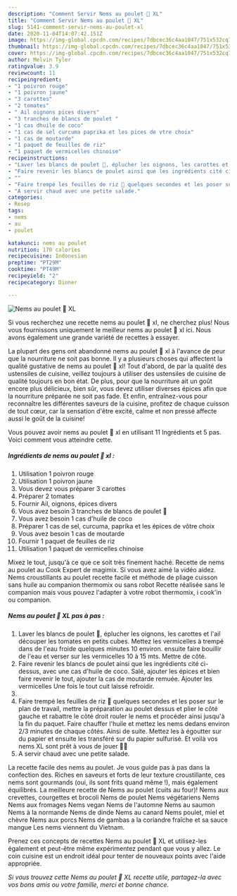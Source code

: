 ```yaml
---
description: "Comment Servir Nems au poulet 🐔 XL"
title: "Comment Servir Nems au poulet 🐔 XL"
slug: 5141-comment-servir-nems-au-poulet-xl
date: 2020-11-04T14:07:42.151Z
image: https://img-global.cpcdn.com/recipes/7dbcec36c4aa1047/751x532cq70/nems-au-poulet-🐔-xl-photo-principale-de-la-recette.jpg
thumbnail: https://img-global.cpcdn.com/recipes/7dbcec36c4aa1047/751x532cq70/nems-au-poulet-🐔-xl-photo-principale-de-la-recette.jpg
cover: https://img-global.cpcdn.com/recipes/7dbcec36c4aa1047/751x532cq70/nems-au-poulet-🐔-xl-photo-principale-de-la-recette.jpg
author: Melvin Tyler
ratingvalue: 3.9
reviewcount: 11
recipeingredient:
- "1 poivron rouge"
- "1 poivron jaune"
- "3 carottes"
- "2 tomates"
- " Ail oignons pices divers"
- "3 tranches de blancs de poulet "
- "1 cas dhuile de coco"
- "1 cas de sel curcuma paprika et les pices de vtre choix"
- "1 cas de moutarde"
- "1 paquet de feuilles de riz"
- "1 paquet de vermicelles chinoise"
recipeinstructions:
- "Laver les blancs de poulet 🐔, éplucher les oignons, les carottes et l&#39;ail découper les tomates en petits cubes. Mettez les vermicelles à trempé dans de l&#39;eau froide quelques minutes 10 environ. ensuite faire bouillir de l&#39;eau et verser sur les vermicelles 10 à 15 mts. Mettre de côté."
- "Faire revenir les blancs de poulet ainsi que les ingrédients cité ci-dessus, avec une cas d&#39;huile de coco. Salé, ajouter les épices et bien faire revenir le tout, ajouter la cas de moutarde remuée. Ajouter les vermicelles Une fois le tout cuit laissé refroidir."
- ""
- "Faire trempé les feuilles de riz 🍚 quelques secondes et les poser sur le plan de travail, mettre la préparation au poulet dessus et plier le côté gauche et rabattre le côté droit rouler le nems et procéder ainsi jusqu&#39;à la fin du paquet. Faire chauffer l&#39;huile et mettez les nems dedans environ 2/3 minutes de chaque côtés. Ainsi de suite. Mettez les à égoutter sur du papier et ensuite les transféré sur du papier sulfurisé. Et voilà vos nems XL sont prêt à vous de jouer 👌🏾"
- "A servir chaud avec une petite salade."
categories:
- Resep
tags:
- nems
- au
- poulet

katakunci: nems au poulet 
nutrition: 170 calories
recipecuisine: Indonesian
preptime: "PT29M"
cooktime: "PT49M"
recipeyield: "2"
recipecategory: Dinner

---
```



![Nems au poulet 🐔 XL](https://img-global.cpcdn.com/recipes/7dbcec36c4aa1047/751x532cq70/nems-au-poulet-🐔-xl-photo-principale-de-la-recette.jpg)

Si vous recherchez une recette nems au poulet 🐔 xl, ne cherchez plus! Nous vous fournissons uniquement le meilleur nems au poulet 🐔 xl ici. Nous avons également une grande variété de recettes à essayer.

La plupart des gens ont abandonné nems au poulet 🐔 xl à l'avance de peur que la nourriture ne soit pas bonne. Il y a plusieurs choses qui affectent la qualité gustative de nems au poulet 🐔 xl! Tout d'abord, de par la qualité des ustensiles de cuisine, veillez toujours à utiliser des ustensiles de cuisine de qualité toujours en bon état. De plus, pour que la nourriture ait un goût encore plus délicieux, bien sûr, vous devez utiliser diverses épices afin que la nourriture préparée ne soit pas fade. Et enfin, entraînez-vous pour reconnaître les différentes saveurs de la cuisine, profitez de chaque cuisson de tout cœur, car la sensation d'être excité, calme et non pressé affecte aussi le goût de la cuisine!

<!--inarticleads1-->

Vous pouvez avoir nems au poulet 🐔 xl en utilisant 11 Ingrédients et 5 pas. Voici comment vous atteindre cette.

##### Ingrédients de nems au poulet 🐔 xl :

1. Utilisation 1 poivron rouge
1. Utilisation 1 poivron jaune
1. Vous devez vous préparer 3 carottes
1. Préparer 2 tomates
1. Fournir  Ail, oignons, épices divers
1. Vous avez besoin 3 tranches de blancs de poulet 🐔
1. Vous avez besoin 1 cas d&#39;huile de coco
1. Préparer 1 cas de sel, curcuma, paprika et les épices de vôtre choix
1. Vous avez besoin 1 cas de moutarde
1. Fournir 1 paquet de feuilles de riz
1. Utilisation 1 paquet de vermicelles chinoise


Mixez le tout, jusqu&#39;à ce que ce soit très finement haché. Recette de nems au poulet au Cook Expert de magimix. Si vous avez aimé la vidéo aidez. Nems croustillants au poulet recette facile et méthode de pliage cuisson sans huile au companion thermomix ou sans robot Recette réalisée sans le companion mais vous pouvez l&#39;adapter à votre robot thermomix, i cook&#39;in ou companion. 

<!--inarticleads2-->

##### Nems au poulet 🐔 XL pas à pas :

1. Laver les blancs de poulet 🐔, éplucher les oignons, les carottes et l&#39;ail découper les tomates en petits cubes. Mettez les vermicelles à trempé dans de l&#39;eau froide quelques minutes 10 environ. ensuite faire bouillir de l&#39;eau et verser sur les vermicelles 10 à 15 mts. Mettre de côté.
1. Faire revenir les blancs de poulet ainsi que les ingrédients cité ci-dessus, avec une cas d&#39;huile de coco. Salé, ajouter les épices et bien faire revenir le tout, ajouter la cas de moutarde remuée. Ajouter les vermicelles Une fois le tout cuit laissé refroidir.
1. 
1. Faire trempé les feuilles de riz 🍚 quelques secondes et les poser sur le plan de travail, mettre la préparation au poulet dessus et plier le côté gauche et rabattre le côté droit rouler le nems et procéder ainsi jusqu&#39;à la fin du paquet. Faire chauffer l&#39;huile et mettez les nems dedans environ 2/3 minutes de chaque côtés. Ainsi de suite. Mettez les à égoutter sur du papier et ensuite les transféré sur du papier sulfurisé. Et voilà vos nems XL sont prêt à vous de jouer 👌🏾
1. A servir chaud avec une petite salade.


La recette facile des nems au poulet. Je vous guide pas à pas dans la confection des. Riches en saveurs et forts de leur texture croustillante, ces nems sont gourmands (oui, ils sont frits quand même !), mais également équilibrés. La meilleure recette de Nems au poulet (cuits au four)! Nems aux crevettes, courgettes et brocoli Nems de poulet Nems végétariens Nems Nems aux fromages Nems vegan Nems de l&#39;automne Nems au saumon Nems à la normande Nems de dinde Nems au canard Nems poulet, miel et chèvre Nems aux porcs Nems de gambas a la coriandre fraîche et sa sauce mangue Les nems viennent du Vietnam. 

<!--inarticleads1-->

<p>
Prenez ces concepts de recettes Nems au poulet 🐔 XL et utilisez-les également et peut-être même expérimentez pendant que vous y allez. Le coin cuisine est un endroit idéal pour tenter de nouveaux points avec l'aide appropriée.
</p>

<p>
<i>Si vous trouvez cette Nems au poulet 🐔 XL recette utile, partagez-la avec vos bons amis ou votre famille, merci et bonne chance.</i>
</p>
